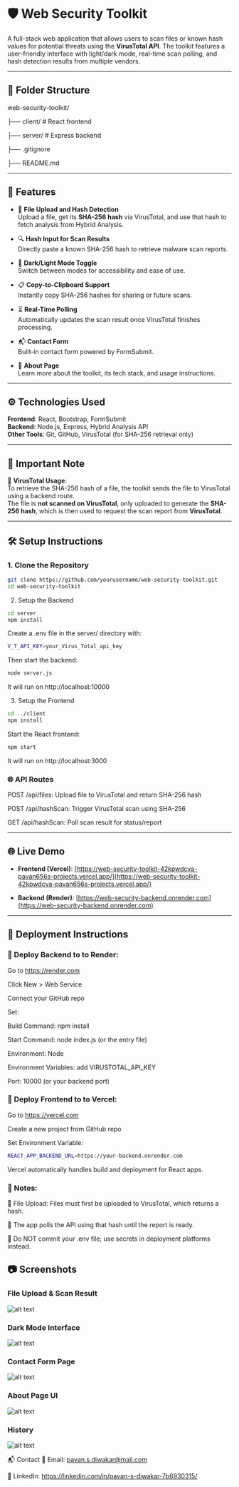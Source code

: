 # 🛡️ Web Security Toolkit

A full-stack web application that allows users to scan files or known hash values for potential threats using the **VirusTotal API**. The toolkit features a user-friendly interface with light/dark mode, real-time scan polling, and hash detection results from multiple vendors.

---

## 📁 Folder Structure

web-security-toolkit/

├── client/ # React frontend

├── server/ # Express backend

├── .gitignore

├── README.md


---

## 🚀 Features

- 📁 **File Upload and Hash Detection**  
  Upload a file, get its **SHA-256 hash** via VirusTotal, and use that hash to fetch analysis from Hybrid Analysis.

- 🔍 **Hash Input for Scan Results**  
  Directly paste a known SHA-256 hash to retrieve malware scan reports.

- 🌙 **Dark/Light Mode Toggle**  
  Switch between modes for accessibility and ease of use.

- 📋 **Copy-to-Clipboard Support**  
  Instantly copy SHA-256 hashes for sharing or future scans.

- ⏳ **Real-Time Polling**  
  Automatically updates the scan result once VirusTotal finishes processing.

- 📬 **Contact Form**  
  Built-in contact form powered by FormSubmit.

- 🧾 **About Page**  
  Learn more about the toolkit, its tech stack, and usage instructions.

---

## ⚙️ Technologies Used

**Frontend**: React, Bootstrap, FormSubmit  
**Backend**: Node.js, Express, Hybrid Analysis API  
**Other Tools**: Git, GitHub, VirusTotal (for SHA-256 retrieval only)

---

## 📝 Important Note

📌 **VirusTotal Usage**:  
To retrieve the SHA-256 hash of a file, the toolkit sends the file to VirusTotal using a backend route.  
The file is **not scanned on VirusTotal**, only uploaded to generate the **SHA-256 hash**, which is then used to request the scan report from **VirusTotal**.

---

## 🛠️ Setup Instructions

### 1. Clone the Repository

```bash
git clone https://github.com/yourusername/web-security-toolkit.git
cd web-security-toolkit
```

2. Setup the Backend

```bash
cd server
npm install
```

Create a .env file in the server/ directory with:
```bash
V_T_API_KEY=your_Virus_Total_api_key
```

Then start the backend:
```bash
node server.js
```
It will run on http://localhost:10000


3. Setup the Frontend
```bash
cd ../client
npm install
```

Start the React frontend:
```bash
npm start
```
It will run on http://localhost:3000


### 🌐 API Routes

POST /api/files: Upload file to VirusTotal and return SHA-256 hash

POST /api/hashScan: Trigger VirusTotal scan using SHA-256

GET /api/hashScan: Poll scan result for status/report

---

## 🌐 Live Demo

- **Frontend (Vercel)**: [https://web-security-toolkit-42kpwdcva-pavan656s-projects.vercel.app/](https://web-security-toolkit-42kpwdcva-pavan656s-projects.vercel.app/)

- **Backend (Render)**: [https://web-security-backend.onrender.com](https://web-security-backend.onrender.com)

---

## 🚀 Deployment Instructions

### 🚀 Deploy Backend to to Render:

Go to https://render.com

Click New > Web Service

Connect your GitHub repo

Set:

Build Command: npm install

Start Command: node index.js (or the entry file)

Environment: Node

Environment Variables: add VIRUSTOTAL_API_KEY

Port: 10000 (or your backend port)

### 🚀 Deploy Frontend to to Vercel:

Go to https://vercel.com

Create a new project from GitHub repo

Set Environment Variable:
```bash
REACT_APP_BACKEND_URL=https://your-backend.onrender.com
```
Vercel automatically handles build and deployment for React apps.

### 📝 Notes:

🧾 File Upload: Files must first be uploaded to VirusTotal, which returns a hash.

🔁 The app polls the API using that hash until the report is ready.

🔐 Do NOT commit your .env file; use secrets in deployment platforms instead.


## 📷 Screenshots

### File Upload & Scan Result
![alt text](<Screenshot 2025-07-18 141047.png>)

### Dark Mode Interface
![alt text](<Screenshot 2025-07-18 141114.png>)

### Contact Form Page
![alt text](<Screenshot 2025-07-18 141141.png>)

### About Page UI
![alt text](<Screenshot 2025-07-18 141709.png>)

### History
![alt text](<Screenshot 2025-07-18 141743.png>)

📬 Contact
📧 Email: pavan.s.diwakar@mail.com

💼 LinkedIn: https://linkedin.com/in/pavan-s-diwakar-7b6930315/


